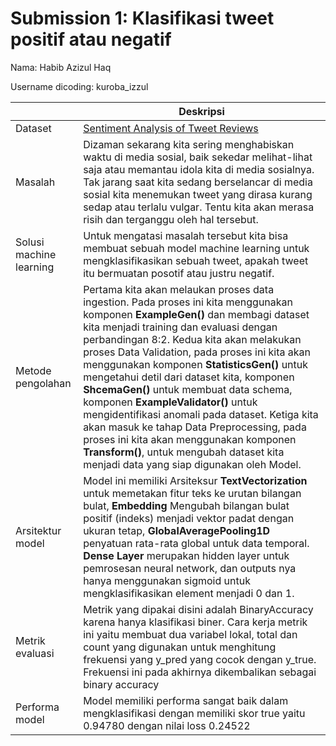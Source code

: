 # Submission 1: Klasifikasi tweet positif atau negatif
Nama: Habib Azizul Haq

Username dicoding: kuroba_izzul

| | Deskripsi |
| ----------- | ----------- |
| Dataset | [Sentiment Analysis of Tweet Reviews](https://www.kaggle.com/datasets/shibbirahmad22/sentiment-analysis-of-tweet-reviews?select=train.csv) |
| Masalah | Dizaman sekarang kita sering menghabiskan waktu di media sosial, baik sekedar melihat-lihat saja atau memantau idola kita di media sosialnya. Tak jarang saat kita sedang berselancar di media sosial kita menemukan tweet yang dirasa kurang sedap atau terlalu vulgar. Tentu kita akan merasa risih dan terganggu oleh hal tersebut. |
| Solusi machine learning | Untuk mengatasi masalah tersebut kita bisa membuat sebuah model machine learning untuk mengklasifikasikan sebuah tweet, apakah tweet itu bermuatan posotif atau justru negatif. |
| Metode pengolahan | Pertama kita akan melaukan proses data ingestion. Pada proses ini kita menggunakan komponen **ExampleGen()** dan membagi dataset kita menjadi training dan evaluasi dengan perbandingan 8:2. Kedua kita akan melakukan proses Data Validation, pada proses ini kita akan menggunakan komponen **StatisticsGen()** untuk mengetahui detil dari dataset kita, komponen **ShcemaGen()** untuk membuat data schema, komponen **ExampleValidator()** untuk mengidentifikasi anomali pada dataset. Ketiga kita akan masuk ke tahap Data Preprocessing, pada proses ini kita akan menggunakan komponen **Transform()**, untuk mengubah dataset kita menjadi data yang siap digunakan oleh Model. |
| Arsitektur model | Model ini memiliki Arsiteksur **TextVectorization** untuk memetakan fitur teks ke urutan bilangan bulat, **Embedding** Mengubah bilangan bulat positif (indeks) menjadi vektor padat dengan ukuran tetap, **GlobalAveragePooling1D** penyatuan rata-rata global untuk data temporal. **Dense Layer** merupakan hidden layer untuk pemrosesan neural network, dan outputs nya hanya menggunakan sigmoid untuk mengklasifikasikan element menjadi 0 dan 1.|
| Metrik evaluasi | Metrik yang dipakai disini adalah BinaryAccuracy karena hanya klasifikasi biner. Cara kerja metrik ini yaitu membuat dua variabel lokal, total dan count yang digunakan untuk menghitung frekuensi yang y_pred yang cocok dengan y_true. Frekuensi ini pada akhirnya dikembalikan sebagai binary accuracy|
| Performa model | Model memiliki performa sangat baik dalam mengklasifikasi dengan memiliki skor true yaitu 0.94780 dengan nilai loss 0.24522 |
